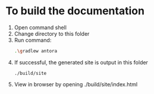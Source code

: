# To build the documentation

1. Open command shell
1. Change directory to this folder
1. Run command:
    ``` bash
    .\gradlew antora
    ```
1. If successful, the generated site is output in this folder
    ```
    ./build/site
    ```
1. View in browser by opening ./build/site/index.html